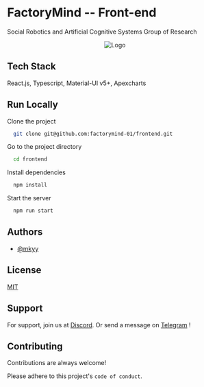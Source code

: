 # FactoryMind -- Front-end

Social Robotics and Artificial Cognitive Systems Group of Research

<div align='center'>

![Logo](https://i.ibb.co/gTPMgG3/factory-mind-t.png)

</div>

## Tech Stack

React.js, Typescript, Material-UI v5+, Apexcharts

## Run Locally

Clone the project

```bash
  git clone git@github.com:factorymind-01/frontend.git
```

Go to the project directory

```bash
  cd frontend
```

Install dependencies

```bash
  npm install
```

Start the server

```bash
  npm run start
```

## Authors

- [@mkyy](https://www.github.com/mkyy)

## License

[MIT](https://choosealicense.com/licenses/mit/)

## Support

For support, join us at [Discord](https://discord.com/invite/XabxzTdbnS). Or send a message on [Telegram](https://t.me/+iiQUEvWeN6I4Yjdh) !

## Contributing

Contributions are always welcome!

Please adhere to this project's `code of conduct`.
